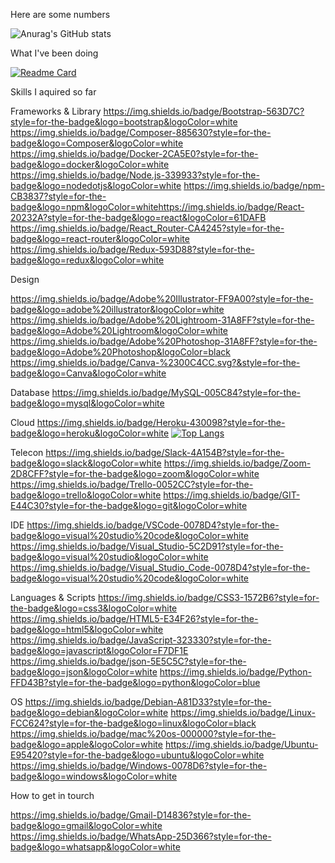 
Here are some numbers

![Anurag's GitHub stats](https://github-readme-stats.vercel.app/api?username=Jvieyrah&show_icons=true&theme=radical)

What I've been doing 

[![Readme Card](https://github-readme-stats.vercel.app/api/pin/?username=Jvieyrah&repo=trybe-exercicios&theme=radical)](https://github.com/anuraghazra/github-readme-stats)

Skills I aquired so far

Frameworks & Library
https://img.shields.io/badge/Bootstrap-563D7C?style=for-the-badge&logo=bootstrap&logoColor=white	https://img.shields.io/badge/Composer-885630?style=for-the-badge&logo=Composer&logoColor=white
	https://img.shields.io/badge/Docker-2CA5E0?style=for-the-badge&logo=docker&logoColor=white
  https://img.shields.io/badge/Node.js-339933?style=for-the-badge&logo=nodedotjs&logoColor=white	https://img.shields.io/badge/npm-CB3837?style=for-the-badge&logo=npm&logoColor=whitehttps://img.shields.io/badge/React-20232A?style=for-the-badge&logo=react&logoColor=61DAFB
  https://img.shields.io/badge/React_Router-CA4245?style=for-the-badge&logo=react-router&logoColor=white  
  https://img.shields.io/badge/Redux-593D88?style=for-the-badge&logo=redux&logoColor=white
  


Design 

https://img.shields.io/badge/Adobe%20Illustrator-FF9A00?style=for-the-badge&logo=adobe%20illustrator&logoColor=white
https://img.shields.io/badge/Adobe%20Lightroom-31A8FF?style=for-the-badge&logo=Adobe%20Lightroom&logoColor=white
https://img.shields.io/badge/Adobe%20Photoshop-31A8FF?style=for-the-badge&logo=Adobe%20Photoshop&logoColor=black
https://img.shields.io/badge/Canva-%2300C4CC.svg?&style=for-the-badge&logo=Canva&logoColor=white

Database 
https://img.shields.io/badge/MySQL-005C84?style=for-the-badge&logo=mysql&logoColor=white

Cloud
https://img.shields.io/badge/Heroku-430098?style=for-the-badge&logo=heroku&logoColor=white
[![Top Langs](https://github-readme-stats.vercel.app/api/top-langs/?username=Jvieyrah)](https://github.com/anuraghazra/github-readme-stats)

Telecon
https://img.shields.io/badge/Slack-4A154B?style=for-the-badge&logo=slack&logoColor=white
https://img.shields.io/badge/Zoom-2D8CFF?style=for-the-badge&logo=zoom&logoColor=white
https://img.shields.io/badge/Trello-0052CC?style=for-the-badge&logo=trello&logoColor=white
https://img.shields.io/badge/GIT-E44C30?style=for-the-badge&logo=git&logoColor=white

IDE
https://img.shields.io/badge/VSCode-0078D4?style=for-the-badge&logo=visual%20studio%20code&logoColor=white
https://img.shields.io/badge/Visual_Studio-5C2D91?style=for-the-badge&logo=visual%20studio&logoColor=white
https://img.shields.io/badge/Visual_Studio_Code-0078D4?style=for-the-badge&logo=visual%20studio%20code&logoColor=white

Languages & Scripts
	https://img.shields.io/badge/CSS3-1572B6?style=for-the-badge&logo=css3&logoColor=white
  	https://img.shields.io/badge/HTML5-E34F26?style=for-the-badge&logo=html5&logoColor=white
    https://img.shields.io/badge/JavaScript-323330?style=for-the-badge&logo=javascript&logoColor=F7DF1E
    https://img.shields.io/badge/json-5E5C5C?style=for-the-badge&logo=json&logoColor=white
    	https://img.shields.io/badge/Python-FFD43B?style=for-the-badge&logo=python&logoColor=blue
 
 OS
 https://img.shields.io/badge/Debian-A81D33?style=for-the-badge&logo=debian&logoColor=white
 https://img.shields.io/badge/Linux-FCC624?style=for-the-badge&logo=linux&logoColor=black	https://img.shields.io/badge/mac%20os-000000?style=for-the-badge&logo=apple&logoColor=white
 https://img.shields.io/badge/Ubuntu-E95420?style=for-the-badge&logo=ubuntu&logoColor=white
 https://img.shields.io/badge/Windows-0078D6?style=for-the-badge&logo=windows&logoColor=white




How to get in tourch 

https://img.shields.io/badge/Gmail-D14836?style=for-the-badge&logo=gmail&logoColor=white
https://img.shields.io/badge/WhatsApp-25D366?style=for-the-badge&logo=whatsapp&logoColor=white
